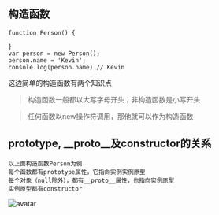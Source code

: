 ## 构造函数
```
function Person() {

}
var person = new Person();
person.name = 'Kevin';
console.log(person.name) // Kevin
```
这边简单的构造函数有两个知识点
> 构造函数一般都以大写字母开头；非构造函数是小写开头

> 任何函数以new操作符调用，那他就可以作为构造函数

## prototype, __proto__及constructor的关系
```
以上面构造函数Person为例
每个函数都有prototype属性，它指向实例实例原型
每个对象（null除外），都有__proto__属性，也指向实例原型
实例原型都有constructor
```
![avatar]()
